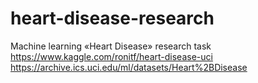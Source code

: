 # heart-disease-research
Machine learning «Heart Disease» research task
https://www.kaggle.com/ronitf/heart-disease-uci
https://archive.ics.uci.edu/ml/datasets/Heart%2BDisease
